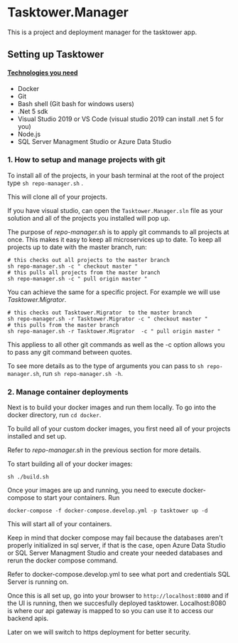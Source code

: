 # Tasktower.Manager
This is a project and deployment manager for the tasktower app.

## Setting up Tasktower
#### <ins>Technologies you need</ins>
- Docker
- Git
- Bash shell (Git bash for windows users)
- .Net 5 sdk 
- Visual Studio 2019 or VS Code (visual studio 2019 can install .net 5 for you)
- Node.js
- SQL Server Managment Studio or Azure Data Studio

### 1. How to setup and manage projects with git 

To install all of the projects, in your bash terminal 
at the root of the project type `sh repo-manager.sh` .

This will clone all of your projects.

If you have visual studio, 
can open the `Tasktower.Manager.sln` file as your solution 
and all of the projects you installed will pop up.

The purpose of *repo-manager.sh* is to apply git commands 
to all projects at once. This makes it easy to keep all microservices
up to date. To keep all projects up to date with the master branch,
run:
```
# this checks out all projects to the master branch
sh repo-manager.sh -c " checkout master "
# this pulls all projects from the master branch
sh repo-manager.sh -c " pull origin master "
```

You can achieve the same for a specific project.
For example we will use *Tasktower.Migrator*.

```
# this checks out Tasktower.Migrator  to the master branch
sh repo-manager.sh -r Tasktower.Migrator -c " checkout master "
# this pulls from the master branch
sh repo-manager.sh -r Tasktower.Migrator  -c " pull origin master "
```
This appliess to all other git commands as well as the -c option allows you to pass any git command between quotes.

To see more details as to the type of arguments you can 
pass to `sh repo-manager.sh`, run `sh repo-manager.sh -h`.

### 2. Manage container deployments

Next is to build your docker images and run them locally. 
To go into the docker directory, run `cd docker`.

To build all of your custom docker images, you first need all of your 
projects installed and set up. 

Refer to *repo-manager.sh* in the previous section for more details.

To start building all of your docker images:
```
sh ./build.sh
```
Once your images are up and running, you need to execute docker-compose
to start your containers. Run 
```
docker-compose -f docker-compose.develop.yml -p tasktower up -d
```

This will start all of your containers.

Keep in mind that docker compose may fail because the databases aren't properly initialized in sql server,
if that is the case, open Azure Data Studio or SQL Server Managment Studio and create your needed databases 
and rerun the docker compose command. 

Refer to docker-compose.develop.yml to see what port and credentials SQL Server is running on.

Once this is all set up, go into your browser to `http://localhost:8080` and if the UI is running, then we succesfully 
deployed tasktower. Localhost:8080 is where our api gateway is mapped to so you can use it to access our backend apis.

Later on we will switch to https deployment for better security.
